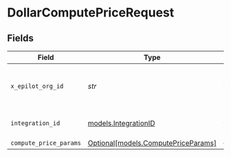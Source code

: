 # DollarComputePriceRequest


## Fields

| Field                                                                  | Type                                                                   | Required                                                               | Description                                                            | Example                                                                |
| ---------------------------------------------------------------------- | ---------------------------------------------------------------------- | ---------------------------------------------------------------------- | ---------------------------------------------------------------------- | ---------------------------------------------------------------------- |
| `x_epilot_org_id`                                                      | *str*                                                                  | :heavy_check_mark:                                                     | The target Organization Id represented by the caller                   | 739224                                                                 |
| `integration_id`                                                       | [models.IntegrationID](../models/integrationid.md)                     | :heavy_check_mark:                                                     | The integration identifier                                             | getag                                                                  |
| `compute_price_params`                                                 | [Optional[models.ComputePriceParams]](../models/computepriceparams.md) | :heavy_minus_sign:                                                     | N/A                                                                    |                                                                        |